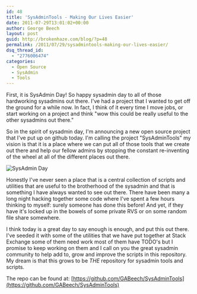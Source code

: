 ```yaml
---
id: 48
title: 'SysAdminTools - Making Our Lives Easier'
date: 2011-07-29T13:01:02+00:00
author: George Beech
layout: post
guid: http://brokenhaze.com/blog/?p=48
permalink: /2011/07/29/sysadmintools-making-our-lives-easier/
dsq_thread_id:
  - "2776006474"
categories:
  - Open Source
  - SysAdmin
  - Tools
---
```

First, it is SysAdmin Day! So happy sysadmin day to all of those hardworking sysadmins out there. I've had a project that I wanted to get off the ground for a while now. In fact, I think of it every time I move jobs, or start working on a project and think "wow this could be really useful to the other sysadmins out there."
<!--more-->
So in the spirit of sysadmin day, I'm announcing a new open source project that I've put up on github today. I'm calling the project "SysAdminTools" my vision is that it is a place where we can put all of those tools that we create out there and help our fellow admins by stopping the constant re-inventing of the wheel at all of the different places out there.

![](http://www.sysadminday.com/images/thumbsup-180x150.gif "SysAdmin Day")

Honestly I've never seen a place that is a central collection of scripts and utilities that are useful to the brotherhood of the sysadmin and that is something I have always wanted to see out there. There have been many a long night hacking together some code where I've spent a few hours thinking to myself: surely someone has done this before! And yet, if they have it's locked up in the bowels of some private RVS or on some random file share somewhere.

I think today is a great day to say enough is enough, and put this out there. I've seeded it with some of the utilities that we have put together at Stack Exchange some of them need work most of them have TODO's but I promise to keep working on them and I call on you the great sysadmin community to help add to, grow and improve the scripts in this repository. My dream is that this grows to be _THE_ repository for sysadmin tools and scripts.

The repo can be found at: [https://github.com/GABeech/SysAdminTools](https://github.com/GABeech/SysAdminTools)
